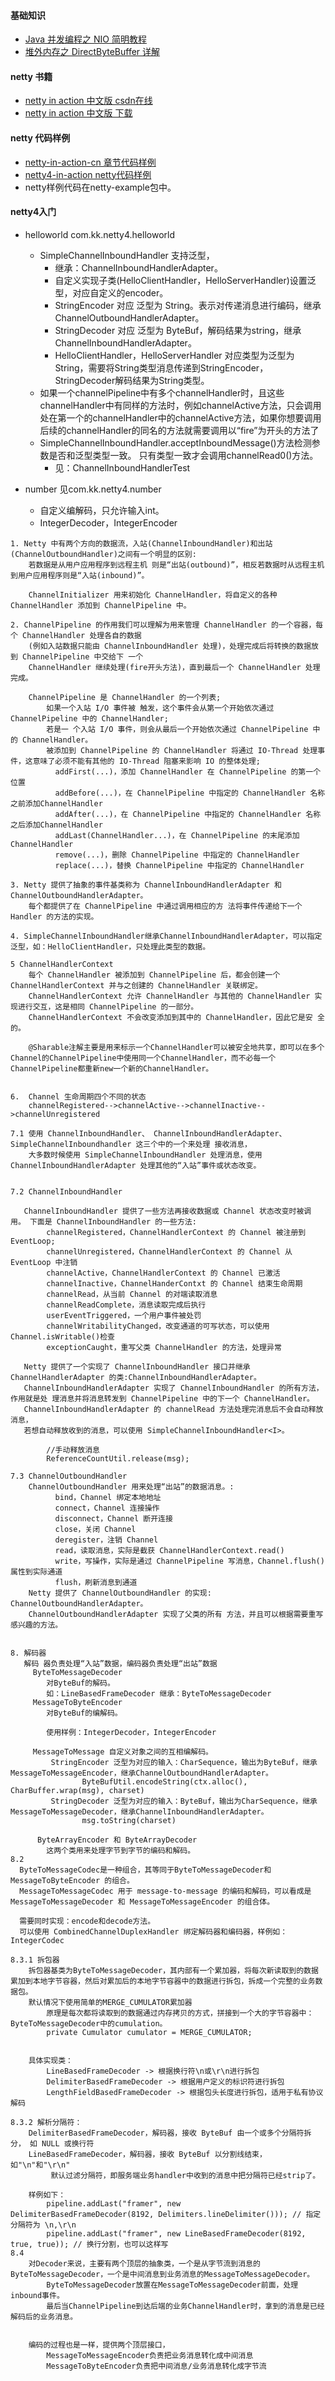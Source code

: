 
#### 基础知识
* [Java 并发编程之 NIO 简明教程](http://mp.weixin.qq.com/s/MlWir1tJARx5UN_SS6iSHQ)
* [堆外内存之 DirectByteBuffer 详解](http://mp.weixin.qq.com/s/PdGO53sPT0ZyfHJXkzTMqA)

#### netty 书籍
* [netty in action 中文版 csdn在线](http://blog.csdn.net/qq_34590943/article/details/52253683)
* [netty in action 中文版 下载](http://download.csdn.net/download/xiaoyu5256/9799439)

#### netty 代码样例
* [netty-in-action-cn 章节代码样例](https://github.com/ReactivePlatform/netty-in-action-cn)
* [netty4-in-action netty代码样例](https://github.com/TiFG/netty4-in-action)
* netty样例代码在netty-example包中。

#### netty4入门
* helloworld  com.kk.netty4.helloworld
    * SimpleChannelInboundHandler 支持泛型，
        * 继承：ChannelInboundHandlerAdapter。
        * 自定义实现子类(HelloClientHandler，HelloServerHandler)设置泛型，对应自定义的encoder。
        * StringEncoder 对应 泛型为 String。表示对传递消息进行编码，继承ChannelOutboundHandlerAdapter。
        * StringDecoder 对应 泛型为 ByteBuf，解码结果为string，继承ChannelInboundHandlerAdapter。
        * HelloClientHandler，HelloServerHandler 对应类型为泛型为String，需要将String类型消息传递到StringEncoder， StringDecoder解码结果为String类型。
    * 如果一个channelPipeline中有多个channelHandler时，且这些channelHandler中有同样的方法时，例如channelActive方法，只会调用处在第一个的channelHandler中的channelActive方法，如果你想要调用后续的channelHandler的同名的方法就需要调用以“fire”为开头的方法了
    * SimpleChannelInboundHandler.acceptInboundMessage()方法检测参数是否和泛型类型一致。 只有类型一致才会调用channelRead0()方法。
        * 见：ChannelInboundHandlerTest

* number  见com.kk.netty4.number
    * 自定义编解码，只允许输入int。
    * IntegerDecoder，IntegerEncoder

```
1. Netty 中有两个方向的数据流，入站(ChannelInboundHandler)和出站 (ChannelOutboundHandler)之间有一个明显的区别:
    若数据是从用户应用程序到远程主机 则是“出站(outbound)”，相反若数据时从远程主机到用户应用程序则是“入站(inbound)”。

    ChannelInitializer 用来初始化 ChannelHandler，将自定义的各种 ChannelHandler 添加到 ChannelPipeline 中。

2. ChannelPipeline 的作用我们可以理解为用来管理 ChannelHandler 的一个容器，每个 ChannelHandler 处理各自的数据
    (例如入站数据只能由 ChannelInboundHandler 处理)，处理完成后将转换的数据放到 ChannelPipeline 中交给下 一个
    ChannelHandler 继续处理(fire开头方法)，直到最后一个 ChannelHandler 处理完成。

    ChannelPipeline 是 ChannelHandler 的一个列表;
        如果一个入站 I/O 事件被 触发，这个事件会从第一个开始依次通过 ChannelPipeline 中的 ChannelHandler;
        若是一 个入站 I/O 事件，则会从最后一个开始依次通过 ChannelPipeline 中的 ChannelHandler。
        被添加到 ChannelPipeline 的 ChannelHandler 将通过 IO-Thread 处理事件，这意味了必须不能有其他的 IO-Thread 阻塞来影响 IO 的整体处理;
          addFirst(...)，添加 ChannelHandler 在 ChannelPipeline 的第一个位置
          addBefore(...)，在 ChannelPipeline 中指定的 ChannelHandler 名称之前添加ChannelHandler
          addAfter(...)，在 ChannelPipeline 中指定的 ChannelHandler 名称之后添加ChannelHandler
          addLast(ChannelHandler...)，在 ChannelPipeline 的末尾添加 ChannelHandler
          remove(...)，删除 ChannelPipeline 中指定的 ChannelHandler
          replace(...)，替换 ChannelPipeline 中指定的 ChannelHandler

3. Netty 提供了抽象的事件基类称为 ChannelInboundHandlerAdapter 和 ChannelOutboundHandlerAdapter。
    每个都提供了在 ChannelPipeline 中通过调用相应的方 法将事件传递给下一个 Handler 的方法的实现。

4. SimpleChannelInboundHandler继承ChannelInboundHandlerAdapter，可以指定泛型，如：HelloClientHandler，只处理此类型的数据。

5 ChannelHandlerContext
    每个 ChannelHandler 被添加到 ChannelPipeline 后，都会创建一个 ChannelHandlerContext 并与之创建的 ChannelHandler 关联绑定。
    ChannelHandlerContext 允许 ChannelHandler 与其他的 ChannelHandler 实现进行交互，这是相同 ChannelPipeline 的一部分。
    ChannelHandlerContext 不会改变添加到其中的 ChannelHandler，因此它是安 全的。

    @Sharable注解主要是用来标示一个ChannelHandler可以被安全地共享，即可以在多个Channel的ChannelPipeline中使用同一个ChannelHandler，而不必每一个ChannelPipeline都重新new一个新的ChannelHandler。


6.  Channel 生命周期四个不同的状态
    channelRegistered-->channelActive-->channelInactive-->channelUnregistered

7.1 使用 ChannelInboundHandler、 ChannelInboundHandlerAdapter、SimpleChannelInboundhandler 这三个中的一个来处理 接收消息，
    大多数时候使用 SimpleChannelInboundHandler 处理消息，使用 ChannelInboundHandlerAdapter 处理其他的“入站”事件或状态改变。


7.2 ChannelInboundHandler

   ChannelInboundHandler 提供了一些方法再接收数据或 Channel 状态改变时被调用。 下面是 ChannelInboundHandler 的一些方法:
        channelRegistered，ChannelHandlerContext 的 Channel 被注册到 EventLoop;
        channelUnregistered，ChannelHandlerContext 的 Channel 从 EventLoop 中注销
        channelActive，ChannelHandlerContext 的 Channel 已激活
        channelInactive，ChannelHanderContxt 的 Channel 结束生命周期
        channelRead，从当前 Channel 的对端读取消息
        channelReadComplete，消息读取完成后执行
        userEventTriggered，一个用户事件被处罚
        channelWritabilityChanged，改变通道的可写状态，可以使用 Channel.isWritable()检查
        exceptionCaught，重写父类 ChannelHandler 的方法，处理异常

   Netty 提供了一个实现了 ChannelInboundHandler 接口并继承 ChannelHandlerAdapter 的类:ChannelInboundHandlerAdapter。
   ChannelInboundHandlerAdapter 实现了 ChannelInboundHandler 的所有方法，作用就是处 理消息并将消息转发到 ChannelPipeline 中的下一个 ChannelHandler。
   ChannelInboundHandlerAdapter 的 channelRead 方法处理完消息后不会自动释放消息，
   若想自动释放收到的消息，可以使用 SimpleChannelInboundHandler<I>。

        //手动释放消息
        ReferenceCountUtil.release(msg);

7.3 ChannelOutboundHandler
    ChannelOutboundHandler 用来处理“出站”的数据消息。:
          bind，Channel 绑定本地地址
          connect，Channel 连接操作
          disconnect，Channel 断开连接
          close，关闭 Channel
          deregister，注销 Channel
          read，读取消息，实际是截获 ChannelHandlerContext.read()
          write，写操作，实际是通过 ChannelPipeline 写消息，Channel.flush()属性到实际通道
          flush，刷新消息到通道
    Netty 提供了 ChannelOutboundHandler 的实现: ChannelOutboundHandlerAdapter。
    ChannelOutboundHandlerAdapter 实现了父类的所有 方法，并且可以根据需要重写感兴趣的方法。


8. 解码器
   解码 器负责处理“入站”数据，编码器负责处理“出站”数据
     ByteToMessageDecoder
        对ByteBuf的解码。
        如：LineBasedFrameDecoder 继承：ByteToMessageDecoder
     MessageToByteEncoder
        对ByteBuf的编解码。

        使用样例：IntegerDecoder，IntegerEncoder

     MessageToMessage 自定义对象之间的互相编解码。
         StringEncoder 泛型为对应的输入：CharSequence，输出为ByteBuf，继承MessageToMessageEncoder，继承ChannelOutboundHandlerAdapter。
                ByteBufUtil.encodeString(ctx.alloc(), CharBuffer.wrap(msg), charset)
         StringDecoder 泛型为对应的输入：ByteBuf，输出为CharSequence，继承MessageToMessageDecoder，继承ChannelInboundHandlerAdapter。
                msg.toString(charset)

      ByteArrayEncoder 和 ByteArrayDecoder
        这两个类用来处理字节到字节的编码和解码。
8.2
  ByteToMessageCodec是一种组合，其等同于ByteToMessageDecoder和MessageToByteEncoder 的组合。
  MessageToMessageCodec 用于 message-to-message 的编码和解码，可以看成是 MessageToMessageDecoder 和 MessageToMessageEncoder 的组合体。

  需要同时实现：encode和decode方法。
  可以使用 CombinedChannelDuplexHandler 绑定解码器和编码器，样例如：IntegerCodec

8.3.1 拆包器
    拆包器基类为ByteToMessageDecoder，其内部有一个累加器，将每次新读取到的数据累加到本地字节容器，然后对累加后的本地字节容器中的数据进行拆包，拆成一个完整的业务数据包。
    默认情况下使用简单的MERGE_CUMULATOR累加器
        原理是每次都将读取到的数据通过内存拷贝的方式，拼接到一个大的字节容器中：ByteToMessageDecoder中的cumulation。
        private Cumulator cumulator = MERGE_CUMULATOR;


    具体实现类：
        LineBasedFrameDecoder -> 根据换行符\n或\r\n进行拆包
        DelimiterBasedFrameDecoder -> 根据用户定义的标识符进行拆包
        LengthFieldBasedFrameDecoder -> 根据包头长度进行拆包，适用于私有协议解码

8.3.2 解析分隔符：
    DelimiterBasedFrameDecoder，解码器，接收 ByteBuf 由一个或多个分隔符拆分， 如 NULL 或换行符
    LineBasedFrameDecoder，解码器，接收 ByteBuf 以分割线结束，如"\n"和"\r\n"
         默认过滤分隔符，即服务端业务handler中收到的消息中把分隔符已经strip了。

    样例如下：
        pipeline.addLast("framer", new DelimiterBasedFrameDecoder(8192, Delimiters.lineDelimiter())); // 指定分隔符为 \n,\r\n
        pipeline.addLast("framer", new LineBasedFrameDecoder(8192, true, true)); // 换行分割，也可以这样写
8.4
    对Decoder来说，主要有两个顶层的抽象类，一个是从字节流到消息的ByteToMessageDecoder，一个是中间消息到业务消息的MessageToMessageDecoder。
        ByteToMessageDecoder放置在MessageToMessageDecoder前面，处理inbound事件。
        最后当ChannelPipeline到达后端的业务ChannelHandler时，拿到的消息是已经解码后的业务消息。


    编码的过程也是一样，提供两个顶层接口，
        MessageToMessageEncoder负责把业务消息转化成中间消息
        MessageToByteEncoder负责把中间消息/业务消息转化成字节流



```


